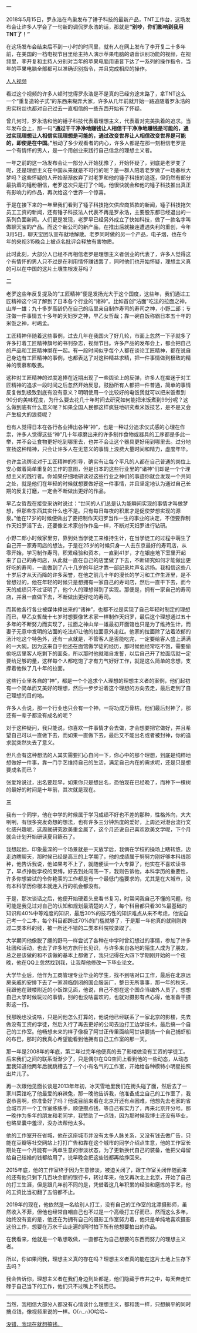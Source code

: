 <p><b>一</b></p><p>2018年5月15日，罗永浩在鸟巢发布了锤子科技的最新产品，TNT工作台，这场发布会让许多人学会了一句新的调侃罗永浩的话，那就是<b>“别吵，你们影响到我用TNT了！”</b></p><p>在这场发布会结束后不到一小时的时间里，就有人在网上发布了李开复二十多年前，在美国的一档电视节目里给主持人演示苹果电脑的语音识别功能的视频，在视频里，李开复和主持人分别对当年的苹果电脑用语音下达了一系列的操作指令，当年的苹果电脑全部都可以准确识别指令，并且完成相应的操作。</p><a data-draft-node="block" data-draft-type="link-card" href="https://link.zhihu.com/?target=http%3A//mobile.rr.tv/pages/videoShare/%3Fid%3D756365%26share%3D8793808" data-image="https://pic3.zhimg.com/v2-4cadd66d034a1969c2fb1da23622f65e_120x160.jpg" data-image-width="750" data-image-height="1681" class=" wrap external" target="_blank" rel="nofollow noreferrer">人人视频</a><p>看过这个视频的许多人顿时觉得罗永浩是不是真的已经穷途末路了，拿TNT这么一个“重复造轮子式”的东西来糊弄大家，许多从几年前就开始一路追随着罗永浩的忠实粉丝也都对自己过去一直相信的一些东西开始有了怀疑。</p><p>曾几何时，罗永浩和他的锤子科技代表着理想主义，代表着对完美执着的追求。当年发布会上，那一句<b>“通过干干净净地赚钱让人相信干干净净地赚钱是可能的，通过实现理想让人相信实现理想是可能的，通过改变世界让人相信改变世界是可能的，即使是在中国。”</b>触动了多少观看者的内心，许多人都是在那一刻相信老罗是一个有情怀的男人，是一个用创业来践行自己信念的理想主义者。</p><p>一年之前的这一场发布会让一部分人开始犹豫了，开始怀疑了，到底是老罗变了呢，还是理想主义在中国从来就是不可行的呢？是一群人陪着老罗做了一场春秋大梦吗？这些怀疑的人开始渐渐放弃了对老罗和他的锤子科技的追逐，但仍然有部分最执着的锤粉相信，老罗这次只是打了个盹，他很快就会和他的锤子科技推出真正有影响力的作品，再次给这个世界一个惊喜。</p><p>于是在接下来的一年里我们看到了锤子科技拖欠供应商货款的新闻，锤子科技拖欠员工工资的新闻，还有锤子科技法人代表不再是罗永浩，主要股东都已经退出的一系列负面新闻。人们更是发现，老罗早已经另外成立了快如科技，做了一款名字叫做聊天宝的产品。而这个新公司的新产品，在推出后就接连遭遇失利的重创，今年3月5日，聊天宝团队宣布就地解散。老罗同时做的另一个产品，电子烟，也在今年的央视315晚会上被点名批评会释放有害物质。</p><p>此时此刻，大部分人已经不再相信老罗是理想主义者创业的代表了，许多人觉得这个有情怀的男人只不过是在利用情怀赚钱罢了，同时他们也开始怀疑，理想主义真的可以在中国的这片土壤生根发芽吗？</p><p><b>二</b></p><p>老罗这些年反复提及的“工匠精神”便是发扬光大于这个国度，这些年，我们通过工匠精神这个词了解到了日本各个行业的“诸神”。比如首创“沾面”吃法的拉面之神，山岸一雄；九十多岁高龄仍在自己的店里亲自制作寿司的寿司之神，小野二郎；专注做一件事情五十多年的天妇罗之神，早乙女哲哉；靠一碗白饭称霸日本五十年的米饭之神，村嶋孟。</p><p>工匠精神伴随着这些事例，过去几年在我国火了好几轮，市面上忽然一下子就多了许多打着工匠精神旗号的书刊杂志，视频节目。许多产品的发布会上，都会把自己的产品和工匠精神绑在一起。有一段时间似乎每个人都在谈论工匠精神，都在说自己身边有工匠精神的事例，也都表达了对这种精益求精，把一件事情做到极致的精神的羡慕和敬畏。</p><p>这种对工匠精神的过度追捧在近期出现了一些舆论上的反弹，许多人在痴迷于对工匠精神的追求一段时间之后忽然开始反思，鼓励所有人都把一件普通，简单的事情反复做到极致到底有没有意义？明明使用一个比较好的电饭煲就可以把米饭煮到90分的美味程度，为什么要去花几十年时间去研究如何能把米饭煮到99分呢？这么做到底有什么意义呢？如果全国人民都这样疯狂地研究煮米饭技艺，是不是又会产生极大的浪费呢？</p><p>也有人觉得日本在各行各业捧出各种“神”，也是一种过分追求仪式感的心理在作祟，许多人觉得这些“神”几十年琢磨出来的许多制作食物或器具的工序都是多此一举，并不会让食物更好吃到哪里去，也并不会让这个器具更好用到哪里去。过分地宣扬这种精神，只会让许多人在无意义的事情上浪费大量时间和精力，虚度年华。</p><p>也许主流舆论对于工匠精神的引导，确实有让每个平凡的人都在自己普通的岗位上安心做着简单重复的工作的意图，但是日本的这些行业里的“诸神”们却是一个个理想主义的践行者。你如果仔细地研读过这些行业之神们的事迹你就会发现一个共同之处，就是他们在年轻的时候就想要做好这一件事情，并且坚定地认为通过自己长期的反复打磨，一定会不断做出更好的作品。</p><p>早乙女哲哉在接受采访时说过：“世间的人们总是认为能瞬间实现的事情才叫做梦想，但那些东西其实什么也不是。只有每日每夜的积累才是促使梦想实现的源泉。”他在17岁的时候便做出了要把制作天妇罗当作一生的事业的决定，不但要靠制作天妇罗活下去，还要像艺术家创作作品一样，不断对天妇罗进行钻研。</p><p>小野二郎小时候家里穷，靠到处当学徒工来维持生计，在当学徒工的过程中萌生了自己开一家寿司店的想法，于是在25岁的时候只身一人去东京最好的寿司店，从零开始，学习制作寿司，积累经验和资本，一直到41岁，才在银座地下室里开起来了自己的寿司店，从此就一直在自己的店里做了下去，不断研究如何才能做出更好吃的寿司，一直做到了八十几岁的年纪才靠一部纪录片声名远扬。我相信这些八十岁后才从天而降的许多荣誉，在他之前几十年的漫长的学习和工作生涯里，是不曾想过的，他在年轻的时候只是想拥有一家自己的寿司店，然后一直干下去，而今天的成绩只不过证明了，他个人的理想得到了实现。那便是，拥有一家自己的寿司店，并且一直做下去，不断做出更好吃的寿司。</p><p>而其他各行各业被媒体捧出来的“诸神”，也都不过是实现了自己年轻时制定的理想而已，早乙女哲哉十七岁时想要像艺术家一样制作天妇罗，最后这个理想通过五十多年的不断努力而实现了，拉面之神山岸一雄最初开面馆也只是为了维持生计，而妻子无意中发明的沾面的吃法却让他的拉面意外走红。他家的拉面除了沾着浓郁的汤汁吃这个特色外，还有一点就是，不管客人是否能吃完，一定要给客人盛上满满的一大碗。因为这来自于他还在面馆做学徒的经历，那时候他经常吃不饱，需要偷偷吃店里客人吃剩下的面条，所以那时他就暗自发誓，以后自己开了拉面店就一定要给足够的量，这样每个人都吃饱了才有力气好好工作，就是这么简单的念想，支撑着他做了几十年的拉面。</p><p>这些行业里各自的“神”，都是一个个追求个人理想的理想主义者的案例，他们起初有一个简单而又美好的理想，然后一步步沿着这个理想的方向去走，最后走到了自己理想的目的地。</p><p>许多人会说，那一个行业也只会有一个神，一将功成万骨枯，他们最后封神了，那还有一辈子都没有成名的呢？</p><p>对于这种疑问，我只能说，你喜欢一件事情才会去做，才会想要把它做好，并且希望自己可以一直做下去，而如果一直做下去，最后又不能出名或者被封神，你的追求就突然失去了意义。</p><p>但凡会有这种想法的人其实需要扪心自问一下，你心中的那个理想，到底是纯粹地想做好一件事，靠一门手艺维持自己的生活，满足自己内在的需求呢，还是只是想要成名而已？</p><p>张爱玲说过，出名要趁早，如果你只是想出名，恐怕现在已经晚了，而种下一棵树的最好的时间是十年前，其次就是现在。</p><p><b>三</b></p><p>我有一个同学，他在中学的时候属于学习成绩不好也不差的那种，性格外向，大大咧咧，有很多突发奇想的想法，也有许多三分钟热度的爱好，上周还对港台流行文化感兴趣呢，这周就研究欧美重金属了，这个月还说自己喜欢欧美文学呢，下个月就会计划开始研读夏目簌石了。</p><p>我想起他，印象最深的一个场景就是一天放学后，我俩在学校的操场上瞎转悠，边走边瞎聊天，那时候已经是高三的上学期了，他的成绩属于努努力刚好够本科线那种，他告诉我说，他如果考不上了，就随便读一个大专算了，他实在不喜欢读书了，早点挣脱学校的束缚，好去到处闯荡一下，我则告诉他，本科学历的重要性，许多你想尝试的令你艳羡的工作都是有一个最低门槛要求的，尤其是在大城市，没有本科学历你根本就连入行的机会都没有。</p><p>于是，那次谈话之后，他便开始硬着头皮看书复习，时常问我自己不懂的问题，他可能是我见过对自己的认知和规划最清楚的人了，每个科目都只看30%最基础的知识和40%中等难度的知识，最后30%的技巧性的知识难点从来不考虑，他说自己考一个二本，每个科目都跨过70%的门槛就够了，于是那一年他真的就刚刚跨过二类本科的线，被一所还不错的二类本科院校录取了。</p><p>大学期间他像脱了缰的野马一样尝试了各种在中学时曾幻想过的事情，参加了许多社团和活动，也去了许多地方旅行长见识，与许多来自各地的陌生人成为了朋友，总之是该做的和不该做的基本上都做了，我只记得在大四下学期刚开始的一个夜晚，他在QQ上忽然找到我，让我帮他修改一下毕业论文。</p><p>大学毕业后，他作为工商管理专业毕业的学生，找不到啥对口工作，最后在北京远房亲戚的安排下去了一家濒临倒闭的国企服装厂，整日无所事事，那一年的秋天，我跟他在鼓楼附近的小饭馆见面，他说，自己不想在这个国企当编外人员了，想想自己大学时候玩过的事情，别的也没啥喜欢的，也就对摄影有点心得，他准备干摄影这一行。</p><p>我那晚也没说啥，只是问他怎么打算的，他说他已经联系了一家北京的影楼，先去做没有工资的学徒，然后入行了再去更好的公司去边打工边学技术，最后搞一个自己的工作室。他畅想未来的样子像极了阿甘正传里面给阿甘讲要搞一个自己捕虾船的布巴，那时的我真心希望能看到他拥有自己工作室的那一天。</p><p>那一年是2008年的年底，第二年过完年他便真的去了影楼做没有工资的学徒工。后来我们之间的联系渐渐少了，只是偶尔在QQ空间上看到他的一些动态，从动态里我知道他两年后就跳槽去了一个小有名气的工作室，开始给各种模特小明星拍照出片儿了。</p><p>再一次跟他见面长谈是2013年年初，冰天雪地里我们在街头碰了面，然后去了一家川菜馆吃了他最爱的麻辣兔，那一晚他告诉我，他准备成立自己的工作室了，我说恭喜啊，你准备好了吗？他说目前来看在北京开还有点困难，他想先去老家的省会城市开一个工作室练练手，顺便攒点钱，等自己有实力了，再来北京开分号。那一晚作为多年的朋友和老同学，我赞助了一点钱，因为那时候我博士还没有毕业，也略显囊中羞涩，没办法帮他太多。</p><p>他的工作室开在省城，他在这座城市并没有太多人脉关系，又没有钱去做广告，只能在豆瓣等社交网站上打打广告和靠在这个城市的同学介绍点生意，他的工作室长期处在一个月能有一两单生意的惨淡状态，为了更新换代自己的装备，他把父母留给自己结婚的钱都给用了，说早晚会把这些钱都再给挣回来。</p><p>2015年底，他的工作室终于因为生意惨淡，被迫关闭了，跟工作室关闭伴随而来的还有他只剩下几百块余额的银行卡，转过年来，他又再次北上北京，开始了自己的打工生涯，但是跟几年前不同的是，凭借着这几年积累的经验和磨炼的手艺，他的工资比当初翻了五倍都不止。</p><p>2019年的现在，他依然是一名给别人打工，没有自己的工作室的北漂摄影师，虽然收入不菲，但他也经常自嘲自己也不过是一个高级打工仔而已，然而这么多年，始终没有变的是，他还在为拥有自己的摄影工作室努力着，他只是单纯地喜欢摄影这份工作，想要在万水千山走遍的同时拍下所有他想要拍出的作品。</p><p>在我看来，他就是一个敢想敢做，一直都在为自己想要的东西而努力的理想主义者。</p><p>所以，你如果问我，理想主义真的存在吗？理想主义者真的能在这片土地上生存下去吗？</p><p>我会告诉你，理想主义者在我们身边到处都是，他们隐藏于市井之中，每天奔走忙碌于自己当下的工作，他们只不过嘴上不说而已。</p><hr/><p>当然，我相信大部分人都没有心情谈什么理想主义，都和我一样，只想躺平的同时搞点钱，像视频里说的一样。O(∩_∩)O哈哈~</p><a data-draft-node="block" data-draft-type="link-card" href="https://link.zhihu.com/?target=http%3A//www.iqiyi.com/w_19ruzliixx.html" data-image="https://pic4.zhimg.com/v2-e89ec0bb22ea8d3ace585ed454f354b3_120x160.jpg" data-image-width="120" data-image-height="160" class=" wrap external" target="_blank" rel="nofollow noreferrer">没错，我现在就想搞钱。</a><p></p>
